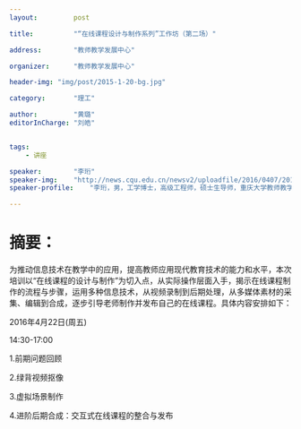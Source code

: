 ```yaml
---
layout:     	post

title:      	"“在线课程设计与制作系列”工作坊（第二场）"

address:        "教师教学发展中心"

organizer:   	"教师教学发展中心"

header-img: "img/post/2015-1-20-bg.jpg"

category:		"理工"

author:         "黄璐"
editorInCharge:	"刘皓"


tags:
    - 讲座

speaker:		"李珩"
speaker-img:	"http://news.cqu.edu.cn/newsv2/uploadfile/2016/0407/20160407093003696.jpg"
speaker-profile:	"李珩，男，工学博士，高级工程师，硕士生导师，重庆大学教师教学发展中心项目主管，重庆大学慕课课程建设小组成员。目前从事教育技术、教育数据挖掘、学习分析相关研究。作为主讲教师，承担重庆大学入职教师教育技术能力培训、国家中职骨干教师培训等多个培训项目。"

---
```

# 摘要：
为推动信息技术在教学中的应用，提高教师应用现代教育技术的能力和水平，本次培训以“在线课程的设计与制作”为切入点，从实际操作层面入手，揭示在线课程制作的流程与步骤，运用多种信息技术，从视频录制到后期处理，从多媒体素材的采集、编辑到合成，逐步引导老师制作并发布自己的在线课程。具体内容安排如下：

2016年4月22日(周五)

14:30-17:00

1.前期问题回顾

2.绿背视频抠像

3.虚拟场景制作

4.进阶后期合成：交互式在线课程的整合与发布